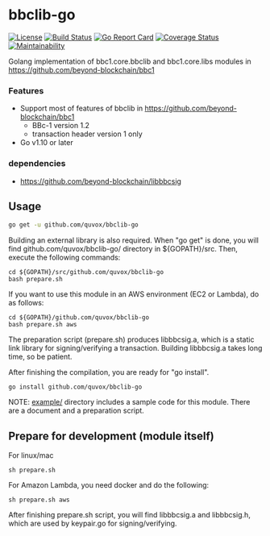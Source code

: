 bbclib-go
====
[![License](https://img.shields.io/badge/License-Apache%202.0-blue.svg)](https://opensource.org/licenses/Apache-2.0)
[![Build Status](https://travis-ci.org/quvox/bbclib-go.svg?branch=develop)](https://travis-ci.org/quvox/bbclib-go)
[![Go Report Card](https://goreportcard.com/badge/github.com/quvox/bbclib-go)](https://goreportcard.com/report/github.com/quvox/bbclib-go)
[![Coverage Status](https://coveralls.io/repos/github/quvox/bbclib-go/badge.svg?branch=develop)](https://coveralls.io/github/quvox/bbclib-go?branch=develop)
[![Maintainability](https://api.codeclimate.com/v1/badges/0c523f5a3d71b77aad46/maintainability)](https://codeclimate.com/github/quvox/bbclib-go/maintainability)

Golang implementation of bbc1.core.bbclib and bbc1.core.libs modules in https://github.com/beyond-blockchain/bbc1

### Features
* Support most of features of bbclib in https://github.com/beyond-blockchain/bbc1
    * BBc-1 version 1.2
    * transaction header version 1 only
* Go v1.10 or later

### dependencies
* https://github.com/beyond-blockchain/libbbcsig

## Usage

```bash
go get -u github.com/quvox/bbclib-go
```

Building an external library is also required.
When "go get" is done, you will find github.com/quvox/bbclib-go/ directory in ${GOPATH}/src.
Then, execute the following commands:
```
cd ${GOPATH}/src/github.com/quvox/bbclib-go
bash prepare.sh
```

If you want to use this module in an AWS environment (EC2 or Lambda), do as follows:
```
cd ${GOPATH}/github.com/quvox/bbclib-go
bash prepare.sh aws
```
The preparation script (prepare.sh) produces libbbcsig.a, which is a static link library for signing/verifying a transaction.
Building libbbcsig.a takes long time, so be patient.

After finishing the compilation, you are ready for "go install".

```
go install github.com/quvox/bbclib-go
```

NOTE: [example/](./example) directory includes a sample code for this module. There are a document and a preparation script. 

## Prepare for development (module itself)

For linux/mac
```
sh prepare.sh
```

For Amazon Lambda, you need docker and do the following:
```
sh prepare.sh aws
```

After finishing prepare.sh script, you will find libbbcsig.a and libbbcsig.h, which are used by keypair.go for signing/verifying.

